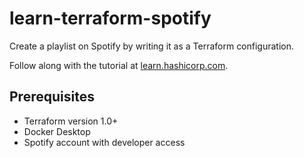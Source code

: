# learn-terraform-spotify

Create a playlist on Spotify by writing it as a Terraform configuration.

Follow along with the tutorial at [learn.hashicorp.com](https://learn.hashicorp.com/tutorials/terraform/spotify-playlist).

## Prerequisites

- Terraform version 1.0+
- Docker Desktop
- Spotify account with developer access